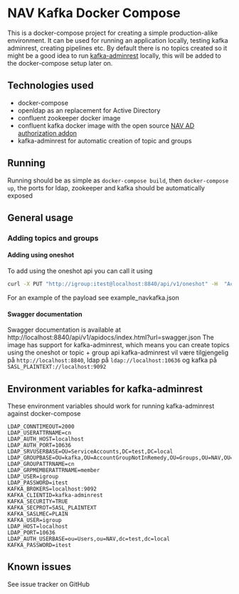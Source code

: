 # NAV Kafka Docker Compose
This is a docker-compose project for creating a simple production-alike environment. It can be used for running an application locally, testing kafka adminrest, creating pipelines etc. By default there is no topics created so it might be a good idea to run [kafka-adminrest](https://github.com/navikt/kafka-adminrest/) locally, this will be added to the docker-compose setup later on.

## Technologies used
* docker-compose
* openldap as an replacement for Active Directory
* confluent zookeeper docker image
* confluent kafka docker image with the open source [NAV AD authorization addon](https://github.com/navikt/kafka-plain-saslserver-2-ad)
* kafka-adminrest for automatic creation of topic and groups

## Running
Running should be as simple as `docker-compose build`, then `docker-compose up`, the ports for ldap, zookeeper and kafka should be automatically exposed

## General usage
### Adding topics and groups
#### Adding using oneshot
To add using the oneshot api you can call it using
```bash
curl -X PUT "http://igroup:itest@localhost:8840/api/v1/oneshot" -H  "Accept: application/json" -H  "Content-Type: application/json" --data "@/path/to/file"`
```
For an example of the payload see example_navkafka.json


#### Swagger documentation
Swagger documentation is available at http://localhost:8840/api/v1/apidocs/index.html?url=swagger.json
The image has support for kafka-adminrest, which means you can create topics using the oneshot or topic + group api
kafka-adminrest vil være tilgjengelig på `http://localhost:8840`, ldap på `ldap://localhost:10636` og kafka på `SASL_PLAINTEXT://localhost:9092`

## Environment variables for kafka-adminrest
These environment variables should work for running kafka-adminrest against docker-compose
```
LDAP_CONNTIMEOUT=2000
LDAP_USERATTRNAME=cn
LDAP_AUTH_HOST=localhost
LDAP_AUTH_PORT=10636
LDAP_SRVUSERBASE=OU=ServiceAccounts,DC=test,DC=local
LDAP_GROUPBASE=OU=kafka,OU=AccountGroupNotInRemedy,OU=Groups,OU=NAV,OU=BusinessUnits,DC=test,DC=local
LDAP_GROUPATTRNAME=cn
LDAP_GRPMEMBERATTRNAME=member
LDAP_USER=igroup
LDAP_PASSWORD=itest
KAFKA_BROKERS=localhost:9092
KAFKA_CLIENTID=kafka-adminrest
KAFKA_SECURITY=TRUE
KAFKA_SECPROT=SASL_PLAINTEXT
KAFKA_SASLMEC=PLAIN
KAFKA_USER=igroup
LDAP_HOST=localhost
LDAP_PORT=10636
LDAP_AUTH_USERBASE=ou=Users,ou=NAV,dc=test,dc=local
KAFKA_PASSWORD=itest
```

## Known issues
See issue tracker on GitHub